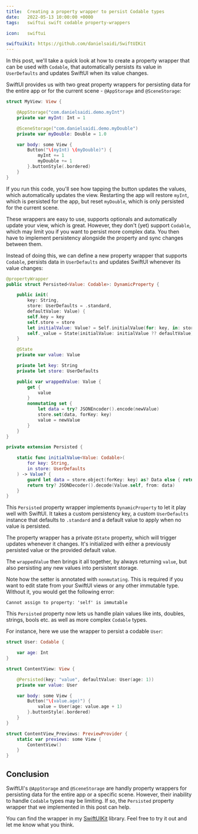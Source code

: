 ```yaml
---
title:  Creating a property wrapper to persist Codable types
date:   2022-05-13 10:00:00 +0000
tags:   swiftui swift codable property-wrappers

icon:   swiftui

swiftuikit: https://github.com/danielsaidi/SwiftUIKit
---
```


In this post, we'll take a quick look at how to create a property wrapper that can be used with `Codable`, that automatically persists its value in `UserDefaults` and updates SwiftUI when its value changes.

SwiftUI provides us with two great property wrappers for persisting data for the entire app or for the current scene - `@AppStorage` and `@SceneStorage`:

```swift
struct MyView: View {

    @AppStorage("com.danielsaidi.demo.myInt")
    private var myInt: Int = 1

    @SceneStorage("com.danielsaidi.demo.myDouble")
    private var myDouble: Double = 1.0

    var body: some View {
        Button("\(myInt) \(myDouble)") {
            myInt += 1
            myDouble += 1
        }.buttonStyle(.bordered)
    }
}
```

If you run this code, you'll see how tapping the button updates the values, which automatically updates the view. Restarting the app will restore `myInt`, which is persisted for the app, but reset `myDouble`, which is only persisted for the current scene.

These wrappers are easy to use, supports optionals and automatically update your view, which is great. However, they don't (yet) support `Codable`, which may limit you if you want to persist more complex data. You then have to implement persistency alongside the property and sync changes between them.

Instead of doing this, we can define a new property wrapper that supports `Codable`, persists data in `UserDefaults` and updates SwiftUI whenever its value changes:

```swift
@propertyWrapper
public struct Persisted<Value: Codable>: DynamicProperty {

    public init(
        key: String,
        store: UserDefaults = .standard,
        defaultValue: Value) {
        self.key = key
        self.store = store
        let initialValue: Value? = Self.initialValue(for: key, in: store)
        self._value = State(initialValue: initialValue ?? defaultValue)
    }

    @State
    private var value: Value

    private let key: String
    private let store: UserDefaults

    public var wrappedValue: Value {
        get {
            value
        }
        nonmutating set {
            let data = try? JSONEncoder().encode(newValue)
            store.set(data, forKey: key)
            value = newValue
        }
    }
}

private extension Persisted {

    static func initialValue<Value: Codable>(
        for key: String,
        in store: UserDefaults
    ) -> Value? {
        guard let data = store.object(forKey: key) as? Data else { return nil }
        return try? JSONDecoder().decode(Value.self, from: data)
    }
}
```

This `Persisted` property wrapper implements `DynamicProperty` to let it play well with SwiftUI. It takes a custom persistency key, a custom `UserDefaults` instance that defaults to `.standard` and a default value to apply when no value is persisted.

The property wrapper has a private `@State` property, which will trigger updates whenever it changes. It's initialized with either a previously persisted value or the provided default value.

The `wrappedValue` then brings it all together, by always returning `value`, but also persisting any new values into persistent storage.

Note how the setter is annotated with `nonmutating`. This is required if you want to edit state from your SwiftUI views or any other immutable type. Without it, you would get the following error:

```
Cannot assign to property: 'self' is immutable
```

This `Persisted` property now lets us handle plain values like ints, doubles, strings, bools etc. as well as more complex `Codable` types.

For instance, here we use the wrapper to persist a codable `User`:

```swift
struct User: Codable {

    var age: Int
}

struct ContentView: View {

    @Persisted(key: "value", defaultValue: User(age: 1))
    private var value: User

    var body: some View {
        Button("\(value.age)") {
            value = User(age: value.age + 1)
        }.buttonStyle(.bordered)
    }
}

struct ContentView_Previews: PreviewProvider {
    static var previews: some View {
        ContentView()
    }
}
```


## Conclusion

SwiftUI's `@AppStorage` and `@SceneStorage` are handly property wrappers for persisting data for the entire app or a specific scene. However, their inability to handle `Codable` types may be limiting. If so, the `Persisted` property wrapper that we implemented in this post can help.

You can find the wrapper in my [SwiftUIKit]({{page.swiftuikit}}) library. Feel free to try it out and let me know what you think.